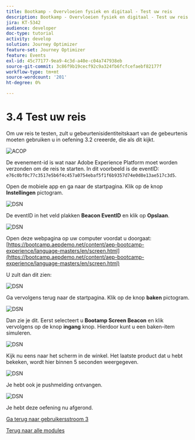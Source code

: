 ```yaml
---
title: Bootkamp - Overvloeien fysiek en digitaal - Test uw reis
description: Bootkamp - Overvloeien fysiek en digitaal - Test uw reis
jira: KT-5342
audience: developer
doc-type: tutorial
activity: develop
solution: Journey Optimizer
feature-set: Journey Optimizer
feature: Events
exl-id: 45c77177-9ea9-4c3d-a40e-c04a747938eb
source-git-commit: 3c86f9b19cecf92c9a324fb6fcfcefaebf82177f
workflow-type: tm+mt
source-wordcount: '201'
ht-degree: 0%

---
```


# 3.4 Test uw reis

Om uw reis te testen, zult u gebeurtenisidentiteitskaart van de gebeurtenis moeten gebruiken u in oefening 3.2 creeerde, die als dit kijkt.

![ACOP](./images/payloadeventID.png)

De evenement-id is wat naar Adobe Experience Platform moet worden verzonden om de reis te starten. In dit voorbeeld is de eventID:
`e76c0bf0c77c3517e5b6f4c457a0754ebaf5f1f6b9357d74e0d8e13ae517c3d5`.

Open de mobiele app en ga naar de startpagina. Klik op de knop **Instellingen** pictogram.

![DSN](./images/appsett.png)

De eventID in het veld plakken **Beacon EventID** en klik op **Opslaan**.

![DSN](./images/beacon1.png)

Open deze webpagina op uw computer voordat u doorgaat: [https://bootcamp.aepdemo.net/content/aep-bootcamp-experience/language-masters/en/screen.html](https://bootcamp.aepdemo.net/content/aep-bootcamp-experience/language-masters/en/screen.html)

U zult dan dit zien:

![DSN](./images/screen1.png)

Ga vervolgens terug naar de startpagina. Klik op de knop **baken** pictogram.

![DSN](./images/app23.png)

Dan zie je dit. Eerst selecteert u **Bootamp Screen Beacon** en klik vervolgens op de knop **ingang** knop. Hierdoor kunt u een baken-item simuleren.

![DSN](./images/app21.png)

Kijk nu eens naar het scherm in de winkel. Het laatste product dat u hebt bekeken, wordt hier binnen 5 seconden weergegeven.

![DSN](./images/beacon3.png)

Je hebt ook je pushmelding ontvangen.

![DSN](./images/beacon2.png)

Je hebt deze oefening nu afgerond.

[Ga terug naar gebruikersstroom 3](./uc3.md)

[Terug naar alle modules](../../overview.md)
